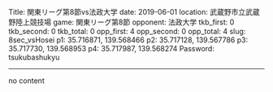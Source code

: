 Title: 関東リーグ第8節vs法政大学
date: 2019-06-01
location: 武蔵野市立武蔵野陸上競技場
game: 関東リーグ第8節
opponent: 法政大学
tkb_first: 0
tkb_second: 0
tkb_total: 0
opp_first: 4
opp_second: 0
opp_total: 4
slug: 8sec_vsHosei
p1: 35.716871, 139.568466
p2: 35.717128, 139.567786
p3: 35.717730, 139.568953
p4: 35.717987, 139.568274
Password: tsukubashukyu



---
no content
